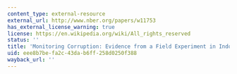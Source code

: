 ```yaml
---
content_type: external-resource
external_url: http://www.nber.org/papers/w11753
has_external_license_warning: true
license: https://en.wikipedia.org/wiki/All_rights_reserved
status: ''
title: 'Monitoring Corruption: Evidence from a Field Experiment in Indonesia'
uid: eee8b7be-fa2c-43da-b6ff-258d0250f388
wayback_url: ''
---
```

